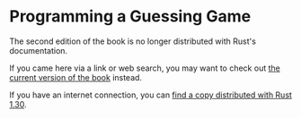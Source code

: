 # Programming a Guessing Game

The second edition of the book is no longer distributed with Rust's documentation.

If you came here via a link or web search, you may want to check out [the current
version of the book](../ch02-00-guessing-game-tutorial.md) instead.

If you have an internet connection, you can [find a copy distributed with
Rust
1.30](https://doc.rust-lang.org/1.30.0/book/second-edition/ch02-00-guessing-game-tutorial.html).